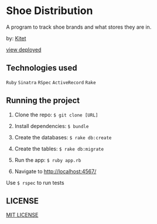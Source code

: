 # Shoe Distribution

A program to track shoe brands and what stores they are in.

by: [Kitet](https://github.com/kitet)

[view deployed](https://kitetshoedist.herokuapp.com/)

## Technologies used

`Ruby` `Sinatra` `RSpec` `ActiveRecord` `Rake`

## Running the project

1. Clone the repo: `$ git clone [URL]`

2. Install dependencies: `$ bundle`

3. Create the databases: `$ rake db:create`

4. Create the tables: `$ rake db:migrate`

5. Run the app: `$ ruby app.rb`

6. Navigate to [http://localhost:4567/](http://localhost:4567/)

Use `$ rspec` to run tests

## LICENSE

[MIT LICENSE](https://github.com/EdwardMudaida/shoe-distribution-ruby-ip4/blob/master/LICENSE)

